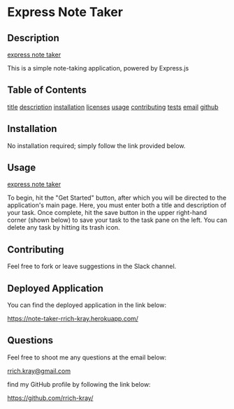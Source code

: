 
    
# Express Note Taker

## Description

[express note taker](./assets/images/screen1.png)

This is a simple note-taking application, powered by Express.js

## Table of Contents

[title](#title)
[description](#description)
[installation](#installation)
[licenses](#licenses)
[usage](#usage)
[contributing](#contributing)
[tests](#tests)
[email](#email)
[github](#github)


## Installation

No installation required; simply follow the link provided below.

## Usage 

[express note taker](./assets/images/screen2.png)

To begin, hit the "Get Started" button, after which you will be directed to the application's main page. Here, you must enter both a title and description of your task. Once complete, hit the save button in the upper right-hand corner (shown below) to save your task to the task pane on the left. You can delete any task by hitting its trash icon.

## Contributing

Feel free to fork or leave suggestions in the Slack channel.

## Deployed Application

You can find the deployed application in the link below:

https://note-taker-rrich-kray.herokuapp.com/

## Questions

Feel free to shoot me any questions at the email below:

rrich.kray@gmail.com

find my GitHub profile by following the link below:

https://github.com/rrich-kray/